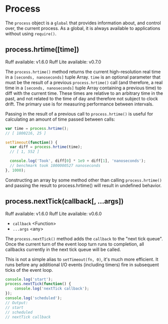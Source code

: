 # Process

The `process` object is a `global` that provides information about, and control over, the current process.
As a global, it is always available to applications without using `require()`.

## process.hrtime([time])
<span class="api-platform">Ruff available: v1.6.0</span>
<span class="api-platform">Ruff Lite available: v0.7.0</span>

The `process.hrtime()` method returns the current high-resolution real time in a `[seconds, nanoseconds]` tuple Array.
`time` is an optional parameter that must be the result of a previous `process.hrtime()` call
(and therefore, a real time in a `[seconds, nanoseconds]` tuple Array containing a previous time)
to diff with the current time.
These times are relative to an arbitrary time in the past,
and not related to the time of day and therefore not subject to clock drift.
The primary use is for measuring performance between intervals.

Passing in the result of a previous call to `process.hrtime()` is useful for calculating an amount of time passed between calls:

```javascript
var time = process.hrtime();
// [ 1800216, 25 ]

setTimeout(function() {
  var diff = process.hrtime(time);
  // [ 1, 552 ]

  console.log('Took', diff[0] * 1e9 + diff[1], 'nanoseconds');
  // benchmark took 1000000527 nanoseconds
}, 1000);
```

Constructing an array by some method other than calling `process.hrtime()` and passing the result to process.hrtime() will result in undefined behavior.

## process.nextTick(callback[, ...args])
<span class="api-platform">Ruff available: v1.6.0</span>
<span class="api-platform">Ruff Lite available: v0.6.0</span>

- `callback` &lt;Function&gt;
- `...args` &lt;any&gt;

The `process.nextTick()` method adds the `callback` to the "next tick queue".
Once the current turn of the event loop turn runs to completion,
all callbacks currently in the next tick queue will be called.

This is not a simple alias to `setTimeout(fn, 0)`, it's much more efficient.
It runs before any additional I/O events (including timers) fire in subsequent ticks of the event loop.

```javascript
console.log('start');
process.nextTick(function() {
    console.log('nextTick callback');
});
console.log('scheduled');
// Output:
// start
// scheduled
// nextTick callback
```
